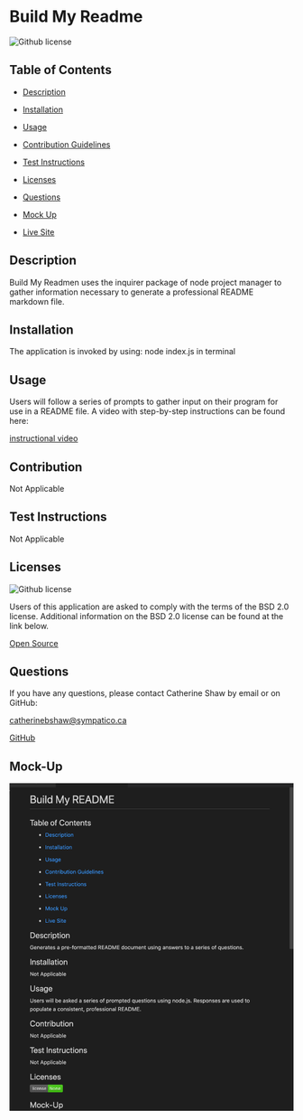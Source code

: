 # Build My Readme
  ![Github license](https://img.shields.io/badge/license-BSD%202.0-brightgreen.svg)

## Table of Contents

* [Description](#Description)

* [Installation](#Installation)

* [Usage](#Usage)

* [Contribution Guidelines](#Contributing)

* [Test Instructions](#testing)

* [Licenses](#licenses)

* [Questions](#Questions)

* [Mock Up](#Mock-Up)

* [Live Site](#Live-Site)

## Description

Build My Readmen uses the inquirer package of node project manager to gather information necessary to generate a professional README markdown file.

## Installation

The application is invoked by using: node index.js in terminal

## Usage

Users will follow a series of prompts to gather input on their program for use in a README file. A video with step-by-step instructions can be found here:

[instructional video](https://drive.google.com/file/d/1M0NRZ0EQb-rkjptiDr-0ZTfz6CRe6pdj/view)

## Contribution

Not Applicable 

## Test Instructions

Not Applicable 

## Licenses 
![Github license](https://img.shields.io/badge/license-BSD%202.0-brightgreen.svg)

Users of this application are asked to comply with the terms of the BSD 2.0 license. Additional information on the BSD 2.0 license can be found at the link below.

[Open Source](https://opensource.org/licenses)

## Questions

If you have any questions, please contact Catherine Shaw by email or on GitHub: 

[catherinebshaw@sympatico.ca](mailto:catherinebshaw@sympatico.ca) 

[GitHub](https://github.com/catherinebshaw)

## Mock-Up 

![Mock Up](https://github.com/catherinebshaw/Build-My-Readme/blob/main/Assets/screen-shot.png)

